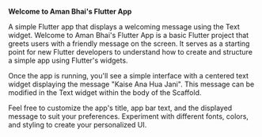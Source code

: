 **Welcome to Aman Bhai's Flutter App**

A simple Flutter app that displays a welcoming message using the Text widget.
Welcome to Aman Bhai's Flutter App is a basic Flutter project that greets users with a friendly message on the screen.
It serves as a starting point for new Flutter developers to understand how to create and structure a simple app using Flutter's widgets.

Once the app is running, you'll see a simple interface with a centered text widget displaying the message "Kaise Ana Hua Jani". This message can be modified in the Text widget within the body of the Scaffold.

Feel free to customize the app's title, app bar text, and the displayed message to suit your preferences. Experiment with different fonts, colors, and styling to create your personalized UI.
